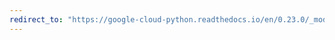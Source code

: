 ```yaml
---
redirect_to: "https://google-cloud-python.readthedocs.io/en/0.23.0/_modules/google/cloud/speech/alternative.html"
---
```

